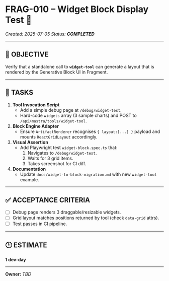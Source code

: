 # FRAG-010 – Widget Block Display Test 🧪

_Created: 2025-07-05_ _Status: **COMPLETED**_

---

## 🎯 OBJECTIVE

Verify that a standalone call to **`widget-tool`** can generate a layout that is
rendered by the Generative Block UI in Fragment.

---

## 🔑 TASKS

1. **Tool Invocation Script**
   - Add a simple debug page at `/debug/widget-test`.
   - Hard-code `widgets` array (3 sample charts) and POST to
     `/api/mastra/tools/widget-tool`.
2. **Block Engine Adapter**
   - Ensure `ArtifactRenderer` recognises `{ layout:[...] }` payload and mounts
     `ReactGridLayout` accordingly.
3. **Visual Assertion**
   - Add Playwright test `widget-block.spec.ts` that:
     1. Navigates to `/debug/widget-test`.
     2. Waits for 3 grid items.
     3. Takes screenshot for CI diff.
4. **Documentation**
   - Update `docs/widget-to-block-migration.md` with new `widget-tool` example.

---

## ✅ ACCEPTANCE CRITERIA

- [ ] Debug page renders 3 draggable/resizable widgets.
- [ ] Grid layout matches positions returned by tool (check `data-grid` attrs).
- [ ] Test passes in CI pipeline.

---

## 🕒 ESTIMATE

**1 dev-day**

---

**Owner:** _TBD_

